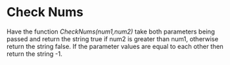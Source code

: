 # Check Nums

Have the function *CheckNums(num1,num2)* take both parameters being passed and return the string true if num2 is greater than num1, otherwise return the string false. If the parameter values are equal to each other then return the string -1.
